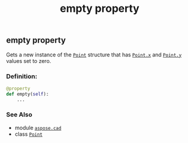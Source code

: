 ﻿---
title: empty property
second_title: Aspose.CAD for Python via .NET API References
description: 
type: docs
weight: 90
url: /python-net/aspose.cad/point/empty/
is_root: false
---

## empty property


Gets a new instance of the [`Point`](/cad/python-net/aspose.cad/point) structure that has [`Point.x`](/cad/python-net/aspose.cad/point#x) and [`Point.y`](/cad/python-net/aspose.cad/point#y) values set to zero.
### Definition:
```python
@property
def empty(self):
    ...
```

### See Also
* module [`aspose.cad`](../../)
* class [`Point`](/cad/python-net/aspose.cad/point)
